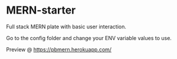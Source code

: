 # MERN-starter
Full stack MERN plate with basic user interaction.

Go to the config folder and change your ENV variable values to use.

Preview @ https://pbmern.herokuapp.com/
